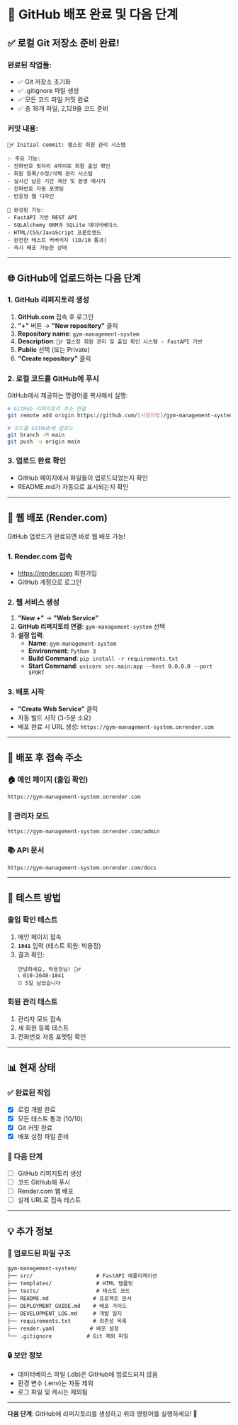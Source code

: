 # 🚀 GitHub 배포 완료 및 다음 단계

## ✅ 로컬 Git 저장소 준비 완료!

### 완료된 작업들:
- ✅ Git 저장소 초기화
- ✅ .gitignore 파일 생성
- ✅ 모든 코드 파일 커밋 완료
- ✅ 총 18개 파일, 2,129줄 코드 준비

### 커밋 내용:
```
🏋️‍♂️ Initial commit: 헬스장 회원 관리 시스템

✨ 주요 기능:
- 전화번호 뒷자리 4자리로 회원 출입 확인
- 회원 등록/수정/삭제 관리 시스템
- 실시간 남은 기간 계산 및 환영 메시지
- 전화번호 자동 포맷팅
- 반응형 웹 디자인

🎯 완성된 기능:
- FastAPI 기반 REST API
- SQLAlchemy ORM과 SQLite 데이터베이스
- HTML/CSS/JavaScript 프론트엔드
- 완전한 테스트 커버리지 (10/10 통과)
- 즉시 배포 가능한 상태
```

---

## 🌐 GitHub에 업로드하는 다음 단계

### 1. GitHub 리퍼지토리 생성
1. **GitHub.com** 접속 후 로그인
2. **"+"** 버튼 → **"New repository"** 클릭
3. **Repository name**: `gym-management-system`
4. **Description**: `🏋️‍♂️ 헬스장 회원 관리 및 출입 확인 시스템 - FastAPI 기반`
5. **Public** 선택 (또는 Private)
6. **"Create repository"** 클릭

### 2. 로컬 코드를 GitHub에 푸시
GitHub에서 제공하는 명령어를 복사해서 실행:

```bash
# GitHub 리퍼지토리 주소 연결
git remote add origin https://github.com/[사용자명]/gym-management-system.git

# 코드를 GitHub에 업로드
git branch -M main
git push -u origin main
```

### 3. 업로드 완료 확인
- GitHub 페이지에서 파일들이 업로드되었는지 확인
- README.md가 자동으로 표시되는지 확인

---

## 🚀 웹 배포 (Render.com)

GitHub 업로드가 완료되면 바로 웹 배포 가능!

### 1. Render.com 접속
- https://render.com 회원가입
- GitHub 계정으로 로그인

### 2. 웹 서비스 생성
1. **"New +"** → **"Web Service"**
2. **GitHub 리퍼지토리 연결**: `gym-management-system` 선택
3. **설정 입력**:
   - **Name**: `gym-management-system`
   - **Environment**: `Python 3`
   - **Build Command**: `pip install -r requirements.txt`
   - **Start Command**: `uvicorn src.main:app --host 0.0.0.0 --port $PORT`

### 3. 배포 시작
- **"Create Web Service"** 클릭
- 자동 빌드 시작 (3-5분 소요)
- 배포 완료 시 URL 생성: `https://gym-management-system.onrender.com`

---

## 📱 배포 후 접속 주소

### 🏠 메인 페이지 (출입 확인)
```
https://gym-management-system.onrender.com
```

### 🔧 관리자 모드
```
https://gym-management-system.onrender.com/admin
```

### 📚 API 문서
```
https://gym-management-system.onrender.com/docs
```

---

## 🎯 테스트 방법

### 출입 확인 테스트
1. 메인 페이지 접속
2. **`1841`** 입력 (테스트 회원: 박용정)
3. 결과 확인:
   ```
   안녕하세요, 박용정님! 🏋️‍♂️
   📞 010-2648-1841
   ⏰ 5일 남았습니다
   ```

### 회원 관리 테스트
1. 관리자 모드 접속
2. 새 회원 등록 테스트
3. 전화번호 자동 포맷팅 확인

---

## 📊 현재 상태

### ✅ 완료된 작업
- [x] 로컬 개발 완료
- [x] 모든 테스트 통과 (10/10)
- [x] Git 커밋 완료
- [x] 배포 설정 파일 준비

### 🔄 다음 단계
- [ ] GitHub 리퍼지토리 생성
- [ ] 코드 GitHub에 푸시
- [ ] Render.com 웹 배포
- [ ] 실제 URL로 접속 테스트

---

## 💡 추가 정보

### 📁 업로드된 파일 구조
```
gym-management-system/
├── src/                    # FastAPI 애플리케이션
├── templates/              # HTML 템플릿
├── tests/                  # 테스트 코드
├── README.md              # 프로젝트 문서
├── DEPLOYMENT_GUIDE.md    # 배포 가이드
├── DEVELOPMENT_LOG.md     # 개발 일지
├── requirements.txt       # 의존성 목록
├── render.yaml           # 배포 설정
└── .gitignore           # Git 제외 파일
```

### 🔒 보안 정보
- 데이터베이스 파일 (.db)은 GitHub에 업로드되지 않음
- 환경 변수 (.env)는 자동 제외
- 로그 파일 및 캐시는 제외됨

---

**다음 단계**: GitHub에 리퍼지토리를 생성하고 위의 명령어를 실행하세요! 🚀